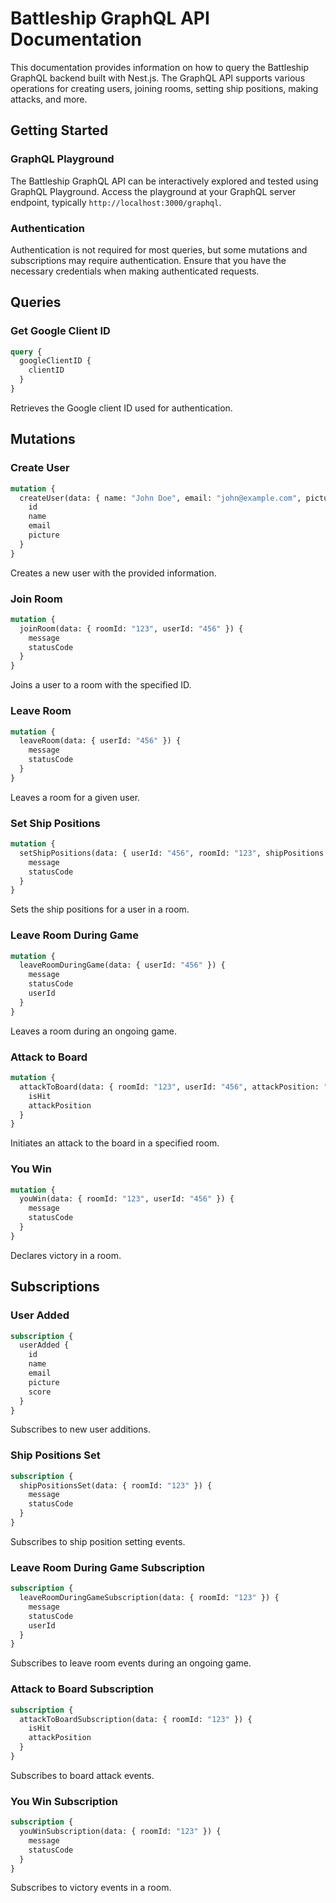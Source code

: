
# Battleship GraphQL API Documentation

This documentation provides information on how to query the Battleship GraphQL backend built with Nest.js. The GraphQL API supports various operations for creating users, joining rooms, setting ship positions, making attacks, and more.

## Getting Started

### GraphQL Playground

The Battleship GraphQL API can be interactively explored and tested using GraphQL Playground. Access the playground at your GraphQL server endpoint, typically `http://localhost:3000/graphql`.

### Authentication

Authentication is not required for most queries, but some mutations and subscriptions may require authentication. Ensure that you have the necessary credentials when making authenticated requests.

## Queries

### Get Google Client ID

```graphql
query {
  googleClientID {
    clientID
  }
}
```

Retrieves the Google client ID used for authentication.

## Mutations

### Create User

```graphql
mutation {
  createUser(data: { name: "John Doe", email: "john@example.com", picture: "url/to/picture" }) {
    id
    name
    email
    picture
  }
}
```

Creates a new user with the provided information.

### Join Room

```graphql
mutation {
  joinRoom(data: { roomId: "123", userId: "456" }) {
    message
    statusCode
  }
}
```

Joins a user to a room with the specified ID.

### Leave Room

```graphql
mutation {
  leaveRoom(data: { userId: "456" }) {
    message
    statusCode
  }
}
```

Leaves a room for a given user.

### Set Ship Positions

```graphql
mutation {
  setShipPositions(data: { userId: "456", roomId: "123", shipPositions: "A1,A2,A3" }) {
    message
    statusCode
  }
}
```

Sets the ship positions for a user in a room.

### Leave Room During Game

```graphql
mutation {
  leaveRoomDuringGame(data: { userId: "456" }) {
    message
    statusCode
    userId
  }
}
```

Leaves a room during an ongoing game.

### Attack to Board

```graphql
mutation {
  attackToBoard(data: { roomId: "123", userId: "456", attackPosition: "A1" }) {
    isHit
    attackPosition
  }
}
```

Initiates an attack to the board in a specified room.

### You Win

```graphql
mutation {
  youWin(data: { roomId: "123", userId: "456" }) {
    message
    statusCode
  }
}
```

Declares victory in a room.

## Subscriptions

### User Added

```graphql
subscription {
  userAdded {
    id
    name
    email
    picture
    score
  }
}
```

Subscribes to new user additions.

### Ship Positions Set

```graphql
subscription {
  shipPositionsSet(data: { roomId: "123" }) {
    message
    statusCode
  }
}
```

Subscribes to ship position setting events.

### Leave Room During Game Subscription

```graphql
subscription {
  leaveRoomDuringGameSubscription(data: { roomId: "123" }) {
    message
    statusCode
    userId
  }
}
```

Subscribes to leave room events during an ongoing game.

### Attack to Board Subscription

```graphql
subscription {
  attackToBoardSubscription(data: { roomId: "123" }) {
    isHit
    attackPosition
  }
}
```

Subscribes to board attack events.

### You Win Subscription

```graphql
subscription {
  youWinSubscription(data: { roomId: "123" }) {
    message
    statusCode
  }
}
```

Subscribes to victory events in a room.
